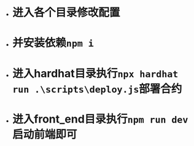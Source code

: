 - # 进入各个目录修改配置
- # 并安装依赖`npm i`
- # 进入hardhat目录执行`npx hardhat run .\scripts\deploy.js`部署合约
- # 进入front_end目录执行`npm run dev`启动前端即可
